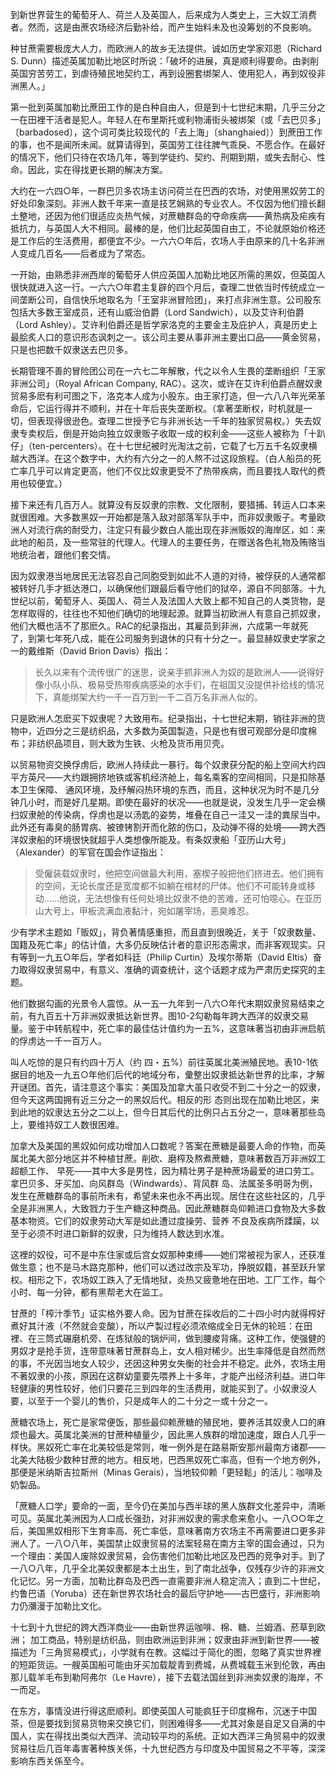 到新世界营生的葡萄牙人、荷兰人及英国人，后来成为人类史上，三大奴工消费者。然而，这是由蔗农场经济后勤补给，而产生始料未及也没筹划的不良影响。

种甘蔗需要极庞大人力，而欧洲人的故乡无法提供。诚如历史学家邓恩（Richard S. Dunn）描述英属加勒比地区时所说：「破坏的进展，真是顺利得要命。由剥削英国穷苦劳工，到虐待殖民地契约工，再到设圈套绑架人、使用犯人，再到奴役非洲黑人。」

第一批到英属加勒比蔗田工作的是白种自由人，但是到十七世纪末期，几乎三分之一在田裡干活者是犯人。年轻人在布里斯托或利物浦街头被绑架（或「去巴贝多」〔barbadosed〕，这个词可类比较现代的「去上海」〔shanghaied〕）到蔗田工作的事，也不是闻所未闻。就算请得到，英国劳工往往脾气乖戾、不愿合作。在最好的情况下，他们只待在农场几年，等到学徒约、契约、刑期到期，或失去耐心、性命。因此，实在得找更长期的解决方案。

大约在一六四○年，一群巴贝多农场主访问荷兰在巴西的农场，对使用黑奴劳工的好处印象深刻。非洲人数千年来一直是技艺娴熟的专业农人。不仅因为他们擅长翻土整地，还因为他们很适应炎热气候，对蔗糖群岛的夺命疾病——黄热病及疟疾有抵抗力，与英国人大不相同。最棒的是，他们比起英国自由工，不论就原始价格还是工作后的生活费用，都便宜不少。一六六○年后，农场人手由原来的几十名非洲人变成几百名——后者成为了常态。

一开始，由熟悉非洲西岸的葡萄牙人供应英国人加勒比地区所需的黑奴，但英国人很快就进入这一行。一六六○年君主复辟的四个月后，查理二世依当时传统成立一间垄断公司，自信快乐地取名为「王室非洲冒险团」，来打点非洲生意。公司股东包括大多数王室成员，还有山威治伯爵（Lord Sandwich），以及艾许利伯爵（Lord Ashley）。艾许利伯爵还是哲学家洛克的主要金主及庇护人，真是历史上最脍炙人口的意识形态讽刺之一。该公司主要从事非洲主要出口品——黄金贸易，只是也把数千奴隶送去巴贝多。

长期管理不善的冒险团公司在一六七二年解散，代之以令人生畏的垄断组织「王家非洲公司」（Royal African Company, RAC）。这次，或许在艾许利伯爵点醒奴隶贸易多麽有利可图之下，洛克本人成为小股东。由王家打造，但一六八八年光荣革命后，它运行得并不顺利，并在十年后丧失垄断权。（拿著垄断权，时机就是一切，但表现得很逊色。查理二世授予它与非洲长达一千年的独家贸易权。）失去奴隶专卖权后，倒是开始向独立奴隶贩子收取一成的权利金——这些人被称为「十趴仔」（ten-percenters）。在十七世纪被时光淘汰之前，它载了七万五千名奴隶横越大西洋。在这个数字中，大约有六分之一的人熬不过这段旅程。（白人船员的死亡率几乎可以肯定更高，他们不仅比奴隶更受不了热带疾病，而且要找人取代的费用也较便宜。）

接下来还有几百万人。就算没有反奴隶的宗教、文化限制，要猎捕、转运人口本来就很困难。大多数黑奴一开始都是落入敌对部落军队手中，而非奴隶贩子。考量欧洲人对流行病的耐受力，注定只有最少数白人能出现在非洲贩奴的海岸区，如：来此地的船员，及一些常驻的代理人。代理人的主要任务，在赠送各色礼物及贿赂当地统治者，跟他们套交情。

因为奴隶港当地居民无法容忍自己同胞受到如此不人道的对待，被俘获的人通常都被转好几手才抵达港口，以确保他们跟最后看守他们的狱卒，源自不同部落。十九世纪以前，葡萄牙人、英国人、荷兰人及法国人大致上都不知自己的人类货物，是怎样取得的，往往也不知他们确切的地理起源。就算当初欧洲人有意自己抓奴隶，他们大概也活不了那麽久。RAC的纪录指出，其雇员到非洲，六成第一年就死了，到第七年死八成，能在公司服务到退休的只有十分之一。最显赫奴隶史学家之一的戴维斯（David Brion Davis）指出：

> 长久以来有个流传很广的迷思，说亲手抓非洲人为奴的是欧洲人——说得好像小队小队、极易受热带疾病感染的水手们，在祖国又没提供补给线的情况下，真能绑架大约一千一百万到一千二百万名非洲人似的。

只是欧洲人怎麽买下奴隶呢？大致用布。纪录指出，十七世纪末期，销往非洲的货物中，近四分之三是纺织品，大多数为英国製造，只是也有很可观部分是印度棉布；非纺织品项目，则大致为生铁、火枪及货币用贝壳。

以贸易物资交换俘虏后，欧洲人持续此一暴行。每个奴隶获分配的船上空间大约四平方英尺——大约跟拥挤地铁或客机经济舱上，每名乘客的空间相同，只是扣除基本卫生保障、 通风环境，及纾解闷热环境的东西，而且，这种状况为时不是几分钟几小时，而是好几星期。即使在最好的状况——也就是说，没发生几乎一定会横扫奴隶舱的传染病，俘虏也是以汤匙的姿势，堆叠在自己一洼又一洼的粪尿当中。此外还有毒臭的肠胃病、被镣铐割开而化脓的伤口，及动弹不得的处境——跨大西洋奴隶船的环境很快就超乎人类想像所能及。有条奴隶船「亚历山大号」（Alexander）的军官在国会作证指出：

> 受僱装载奴隶时，他把空间做最大利用，塞楔子般把他们挤进去。他们拥有的空间，无论长度还是宽度都不如躺在棺材的尸体。他们不可能转身或移动……他说，无法想像有任何处境比奴隶不绝的苦难，还可怕噁心。在亚历山大号上，甲板流满血液黏汁，宛如屠宰场，恶臭难忍。

少有学术主题如「贩奴」，背负著情感重担，而且直到很晚近，关于「奴隶数量、国籍及死亡率」的估计值，大多仍反映估计者的意识形态需求，而非客观现实。只有等到一九五○年后，学者如科廷（Philip Curtin）及埃尔蒂斯（David Eltis）奋力取得奴隶贸易中，有意义、准确的调查统计，这个话题才成为严肃历史探究的主题。



他们数据勾画的光景令人震惊。从一五一九年到一八六○年代末期奴隶贸易结束之前，有九百五十万非洲奴隶抵达新世界。图10-2勾勒每年跨大西洋的奴隶交易量。鉴于中转航程中，死亡率的最佳估计值约为一五%，这意味著当初由非洲启航的俘虏达一千一百万人。



叫人吃惊的是只有约四十万人（约 四・五%）前往英属北美洲殖民地。表10-1依据目的地及一九五○年他们后代的地域分布，彙整出奴隶抵达新世界的比率，才解开谜团。首先，请注意这个事实：美国及加拿大虽只收受不到二十分之一的奴隶，但今天这两国拥有近三分之一的黑奴后代。相反的形 态则出现在加勒比地区，来到此地的奴隶达五分之二以上，但今日其后代的比例只占五分之一，意味著那些岛上，要维持奴工人数很困难。



加拿大及美国的黑奴如何成功增加人口数呢？答案在蔗糖是最要人命的作物，而英属北美大部分地区并不种植甘蔗。削砍、磨榨及熬煮蔗糖，意味著数百万非洲奴工超额工作、 早死——其中大多是男性，因为精壮男子是种蔗场最爱的进口劳工。拿巴贝多、牙买加、向风群岛（Windwards）、背风群 岛、法属圣多明哥为例，发生在蔗糖群岛的事前所未有，希望未来也永不再出现。居住在这些社区的，几乎全是非洲黑人，大致戮力于生产糖这种商品。因此蔗糖群岛仰赖进口食物及大多数基本物资。它们的奴隶劳动大军是如此遭过度操劳、营养 不良及疾病所蹂躏，以至于必须不时进口新鲜的奴隶，只为维持人数达到水准。

这裡的奴役，可不是中东住家或后宫女奴那种束缚——她们常被视为家人，还获准做生意；也不是马木路克那种，他们可以透过改宗及军功，挣脱奴籍，甚至跃升掌权。相形之下，农场奴工跌入了无情地狱，炎热又疲惫地在田地、工厂工作，每个小时、每一分钟，都有黑帮老大在监工。

甘蔗的「榨汁季节」证实格外要人命。因为甘蔗在採收后的二十四小时内就得榨好煮好其汁液（不然就会变酸），所以产製过程必须浓缩成全日无休的轮班：在田裡、在三筒式碾磨机旁、在炼狱般的锅炉间，做到腰痠背痛。这种工作，使强健的男奴才是抢手货，连带意味著甘蔗群岛上，女人相对稀少。出生率降低是自然而然的事，不光因当地女人较少，还因这种男女失衡的社会并不稳定。此外，农场主用不著奴隶的小孩，原因在这群幼童要先喂养上十多年，才能产出经济利益。进口年轻健康的男性较好，他们只要花三到四年的生活费用，就能买到了。小奴隶没人要，以至于一个婴儿的售价，只是成年人的二十分之一或十分之一。

蔗糖农场上，死亡是家常便饭，那些最仰赖蔗糖的殖民地，要养活其奴隶人口的麻烦也最大。英属北美洲的甘蔗种植量少，因此黑人族群的增加速度，跟白人几乎一样快。黑奴死亡率在北美较低是常则，唯一例外是在路易斯安那州最南方诸郡——北美大陆极少数种甘蔗的地方。相反地，巴西黑奴死亡率高，但有一个地方例外，那便是米纳斯吉拉斯州（Minas Gerais），当地较仰赖「更轻鬆」的活儿：咖啡及奶製品。

「蔗糖人口学」要命的一面，至今仍在美加与西半球的黑人族群文化差异中，清晰可见。英属北美洲因为人口成长强劲，对非洲奴隶的需求愈来愈小。一八○○年之后，美国黑奴相形下生育率高、死亡率低，意味著南方农场主不再需要进口更多非洲人了。一八○八年，美国禁止奴隶贸易的法案轻易在南方主宰的国会通过，只为一个理由：美国人废除奴隶贸易，会伤害他们加勒比地区及巴西的竞争对手。到了一八○八年，几乎全北美奴隶都是本土出生，到了南北战争，仅残存少许的非洲文化记忆。另一方面，加勒比群岛及巴西一直需要非洲人稳定流入；直到二十世纪，约鲁巴语（Yoruba）还在新世界农场社会的最后守护地——古巴盛行，非洲影响力仍瀰漫于加勒比文化。

十七到十九世纪的跨大西洋商业——由新世界运咖啡、棉、糖、兰姆酒、菸草到欧洲； 加工商品，特别是纺织品，则由欧洲运到非洲；奴隶由非洲到新世界——被描述为「三角贸易模式」，小学就有在教。这幅过于简化的图，忽略了真实世界裡的短距货运。一艘英国船可能由牙买加载靛青到费城，从费城载玉米到伦敦，再由那儿载羊毛布到勒阿弗尔（Le Havre），接下去载法国丝到非洲卖奴隶的海岸，不一而足。

在东方，事情没进行得这麽顺利。即使英国人可能疯狂于印度棉布，沉迷于中国茶，但是要找到贸易货物来交换它们，则困难得多——尤其对象是自足又自满的中国人，实在得找出类似大西洋、流动较平均的系统。正如大西洋三角贸易中的奴隶贸易往后几百年毒害著种族关係，十九世纪西方与印度及中国贸易之不平等，深深影响东西关係至今。
